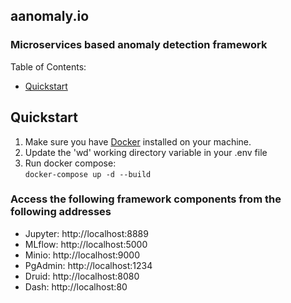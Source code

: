 ### 
## aanomaly.io
### Microservices based anomaly detection framework

Table of Contents:

- [Quickstart](#Quickstart)

## Quickstart
1. Make sure you have [Docker](https://www.docker.com/products/docker-desktop) installed on your machine.
2. Update the 'wd' working directory variable in your .env file
3. Run docker compose:  
 ```docker-compose up -d --build``` 

### Access the following framework components from the following addresses
- Jupyter: http://localhost:8889
- MLflow: http://localhost:5000
- Minio: http://localhost:9000
- PgAdmin: http://localhost:1234
- Druid: http://localhost:8080
- Dash: http://localhost:80